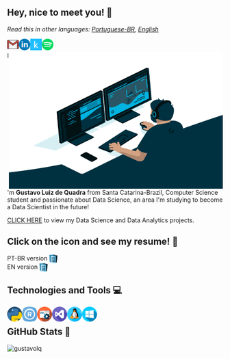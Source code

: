 ## Hey, nice to meet you! :wave:
*Read this in other languages: [Portuguese-BR](README.md), [English](README_en.md)*

[<img align="left" alt="Gmail" height="27" width="27" src="https://github.com/gustavolq/gustavolq/blob/main/assets/Gmail.png?raw=true" />][Gmail]
[<img align="left" alt="LinkedIn" height="27" width="27" src="https://github.com/gustavolq/gustavolq/blob/main/assets/Linkedin.png?raw=true" />][LinkedIn]
[<img align="left" alt="Kaggle" height="27" width="27" src="https://github.com/gustavolq/gustavolq/blob/main/assets/Kaggle.png?raw=true" />][Kaggle]
[<img align="left" alt="LinkedIn" height="27" width="27" src="https://github.com/gustavolq/gustavolq/blob/main/assets/Spotify.png?raw=true" />][Spotify]<br/>

<img align="right" alt="GIF" src="https://github.com/gustavolq/gustavolq/blob/main/assets/Code.gif" width="500" height="320" />

I'm **Gustavo Luiz de Quadra** from Santa Catarina-Brazil, Computer Science student and passionate about Data Science, an area I'm studying to become a Data Scientist in the future!

[CLICK HERE](https://github.com/gustavolq/Projects) to view my Data Science and Data Analytics projects.

## Click on the icon and see my resume! 📄

PT-BR version [<img align="center" alt="LinkedIn" height="20" width="20" src="https://github.com/gustavolq/gustavolq/blob/main/assets/Curriculum.png?raw=true" />][CurriculoPTBR]<br/>
EN version [<img align="center" alt="LinkedIn" height="20" width="20" src="https://github.com/gustavolq/gustavolq/blob/main/assets/Curriculum.png?raw=true" />][CurriculoEN]

## Technologies and Tools 💻
<img align="left" height="35" src="https://github.com/gustavolq/gustavolq/blob/main/assets/Python.png?raw=true">
<img align="left" height="35" src="https://github.com/gustavolq/gustavolq/blob/main/assets/R.png?raw=true">
<img align="left" height="35" src="https://github.com/gustavolq/gustavolq/blob/main/assets/SQL.png?raw=true">
<img align="left" height="35" src="https://github.com/gustavolq/gustavolq/blob/main/assets/Visual-Studio.png?raw=true">
<img align="left" height="35" src="https://github.com/gustavolq/gustavolq/blob/main/assets/Linux.png?raw=true">
<img align="left" height="35" src="https://github.com/gustavolq/gustavolq/blob/main/assets/Windows.png?raw=true"><br/>

## GitHub Stats 🚀

<p align="left"> <img src="https://github-readme-stats.vercel.app/api?username=gustavolq&show_icons=true&theme=dark" alt="gustavolq" />

[Gmail]: mailto:gglquadra@gmail.com
[LinkedIn]: https://www.linkedin.com/in/gustavoquadra/
[Spotify]: https://open.spotify.com/user/x3z0vkgow695jglc3rvxpevnk
[CurriculoPTBR]: https://drive.google.com/file/d/1XdDmOvHJsStRNkiAR_uYOMxFcAwyRB29/view
[CurriculoEN]: https://drive.google.com/file/d/1puaay50f4x7ziADFOr81jMEtaSqgBdQK/view
[Kaggle]: https://www.kaggle.com/gustavoluizquadra
